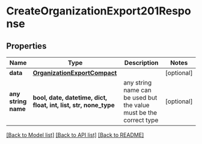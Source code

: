 # CreateOrganizationExport201Response


## Properties
Name | Type | Description | Notes
------------ | ------------- | ------------- | -------------
**data** | [**OrganizationExportCompact**](OrganizationExportCompact.md) |  | [optional] 
**any string name** | **bool, date, datetime, dict, float, int, list, str, none_type** | any string name can be used but the value must be the correct type | [optional]

[[Back to Model list]](../README.md#documentation-for-models) [[Back to API list]](../README.md#documentation-for-api-endpoints) [[Back to README]](../README.md)


